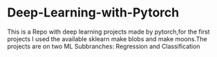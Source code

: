 # Deep-Learning-with-Pytorch
This is a Repo with deep learning projects made by pytorch,for the first projects I used the available sklearn make blobs and make moons.The projects are on two ML Subbranches: Regression and Classification
